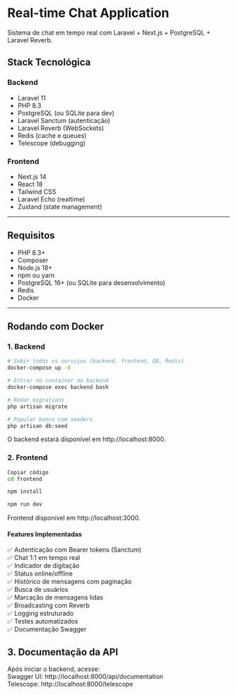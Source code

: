 # Real-time Chat Application

Sistema de chat em tempo real com Laravel + Next.js + PostgreSQL + Laravel Reverb.

## Stack Tecnológica

### Backend
- Laravel 11
- PHP 8.3
- PostgreSQL (ou SQLite para dev)
- Laravel Sanctum (autenticação)
- Laravel Reverb (WebSockets)
- Redis (cache e queues)
- Telescope (debugging)

### Frontend
- Next.js 14
- React 18
- Tailwind CSS
- Laravel Echo (realtime)
- Zustand (state management)

---

## Requisitos

- PHP 8.3+
- Composer
- Node.js 18+
- npm ou yarn
- PostgreSQL 16+ (ou SQLite para desenvolvimento)
- Redis
- Docker

---

## Rodando com Docker

### 1. Backend

```bash
# Subir todos os serviços (backend, frontend, DB, Redis)
docker-compose up -d

# Entrar no container do backend
docker-compose exec backend bash

# Rodar migrations
php artisan migrate

# Popular banco com seeders
php artisan db:seed
```

O backend estará disponível em http://localhost:8000.

### 2. Frontend
```bash
Copiar código
cd frontend

npm install

npm run dev
```

Frontend disponível em http://localhost:3000.

#### Features Implementadas
✅ Autenticação com Bearer tokens (Sanctum)  
✅ Chat 1:1 em tempo real  
✅ Indicador de digitação  
✅ Status online/offline  
✅ Histórico de mensagens com paginação  
✅ Busca de usuários  
✅ Marcação de mensagens lidas  
✅ Broadcasting com Reverb  
✅ Logging estruturado  
✅ Testes automatizados  
✅ Documentação Swagger  



## 3. Documentação da API
Após iniciar o backend, acesse:  
Swagger UI: http://localhost:8000/api/documentation  
Telescope: http://localhost:8000/telescope  